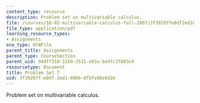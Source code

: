```yaml
---
content_type: resource
description: Problem set on multivariable calculus.
file: /courses/18-02-multivariable-calculus-fall-2007/3f39207fe8df2ed1086b0fbfe08e632e_ps7.pdf
file_type: application/pdf
learning_resource_types:
- Assignments
ocw_type: OCWFile
parent_title: Assignments
parent_type: CourseSection
parent_uid: 944ff310-31b9-3511-e03a-be4fc3f603c4
resourcetype: Document
title: Problem Set 7
uid: 3f39207f-e8df-2ed1-086b-0fbfe08e632e
---
```

Problem set on multivariable calculus.

